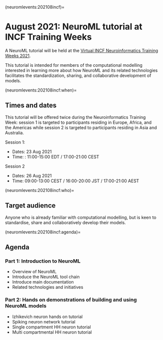 (neuromlevents:202108incf)=
# August 2021: NeuroML tutorial at INCF Training Weeks

A NeuroML tutorial will be held at the [Virtual INCF Neuroinformatics Training Weeks 2021](https://www.incf.org/virtual-incf-neuroinformatics-training-week-2021).

This tutorial is intended for members of the computational modelling interested in learning more about how NeuroML and its related technologies facilitates the standardization, sharing, and collaborative development of models.

(neuromlevents:202108incf:when)=
## Times and dates

This tutorial will be offered twice during the Neuroinformatics Training Week: session 1 is targeted to participants residing in Europe, Africa, and the Americas while session 2 is targeted to participants residing in Asia and Australia.

Session 1:
- Dates: 23 Aug 2021
- Time: : 11:00-15:00 EDT / 17:00-21:00 CEST

Session 2
- Dates: 26 Aug 2021
- Time: 09:00-13:00 CEST / 16:00-20:00 JST / 17:00-21:00 AEST

(neuromlevents:202108incf:who)=
## Target audience

Anyone who is already familiar with computational modelling, but is keen to standardise, share and collaboratively develop their models.

(neuromlevents:202108incf:agenda)=
## Agenda

### Part 1: Introduction to NeuroML

- Overview of NeuroML
- Introduce the NeuroML tool chain
- Introduce main documentation
- Related technologies and initiatives

### Part 2: Hands on demonstrations of building and using NeuroML models

- Izhikevich neuron hands on tutorial
- Spiking neuron network tutorial
- Single compartment HH neuron tutorial
- Multi compartmental HH neuron tutorial
